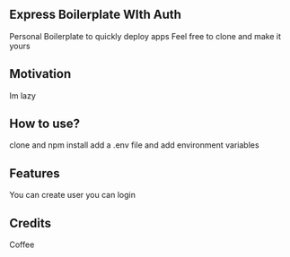 ## Express Boilerplate WIth Auth
Personal Boilerplate to quickly deploy apps
Feel free to clone and make it yours

## Motivation
Im lazy

## How to use?
clone and npm install 
add a .env file and add environment variables

## Features
You can create user 
you can login

## Credits
Coffee

